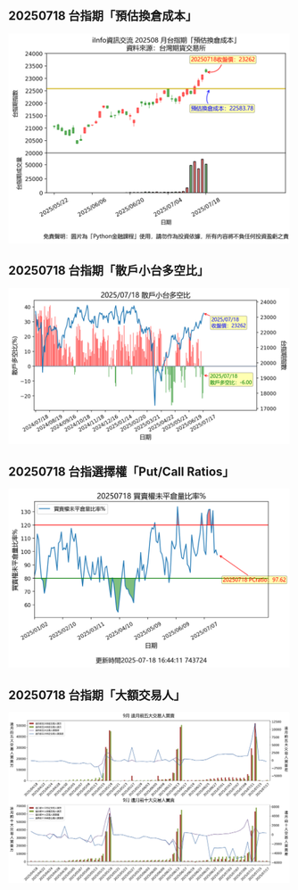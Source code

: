 ## 20250718 台指期「預估換倉成本」
![](images/txfcost.png)

## 20250718 台指期「散戶小台多空比」
![](images/bbiri.png)

## 20250718 台指選擇權「Put/Call Ratios」
![](images/pcratio.png)

## 20250718 台指期「大額交易人」
![](images/blocktrade.png)

